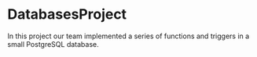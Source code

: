 # DatabasesProject
 In this project our team implemented a series of functions and triggers in a small PostgreSQL database.

